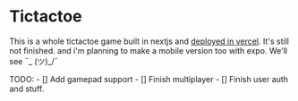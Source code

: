 # Tictactoe

This is a whole tictactoe game built in nextjs and [deployed in vercel](https://ovsx.vercel.app/). It's still not finished. and i'm planning to make a mobile version too with expo. We'll see ¯_ (ツ)_/¯ 

TODO:
    - [] Add gamepad support
    - [] Finish multiplayer
    - [] Finish user auth and stuff.
  
